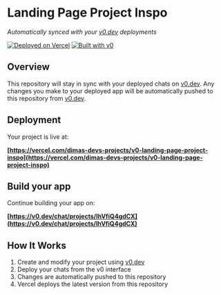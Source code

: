 # Landing Page Project Inspo

*Automatically synced with your [v0.dev](https://v0.dev) deployments*

[![Deployed on Vercel](https://img.shields.io/badge/Deployed%20on-Vercel-black?style=for-the-badge&logo=vercel)](https://vercel.com/dimas-devs-projects/v0-landing-page-project-inspo)
[![Built with v0](https://img.shields.io/badge/Built%20with-v0.dev-black?style=for-the-badge)](https://v0.dev/chat/projects/IhVfiQ4gdCX)

## Overview

This repository will stay in sync with your deployed chats on [v0.dev](https://v0.dev).
Any changes you make to your deployed app will be automatically pushed to this repository from [v0.dev](https://v0.dev).

## Deployment

Your project is live at:

**[https://vercel.com/dimas-devs-projects/v0-landing-page-project-inspo](https://vercel.com/dimas-devs-projects/v0-landing-page-project-inspo)**

## Build your app

Continue building your app on:

**[https://v0.dev/chat/projects/IhVfiQ4gdCX](https://v0.dev/chat/projects/IhVfiQ4gdCX)**

## How It Works

1. Create and modify your project using [v0.dev](https://v0.dev)
2. Deploy your chats from the v0 interface
3. Changes are automatically pushed to this repository
4. Vercel deploys the latest version from this repository